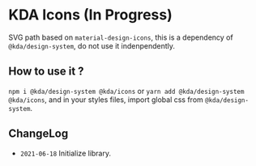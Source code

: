 # KDA Icons (In Progress)

SVG path based on `material-design-icons`, this is a dependency of `@kda/design-system`, do not use it indenpendently.

## How to use it ?

`npm i @kda/design-system @kda/icons` or `yarn add @kda/design-system @kda/icons`, and in your styles files, import global css from `@kda/design-system`.

## ChangeLog

- `2021-06-18` Initialize library.
